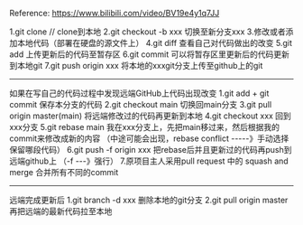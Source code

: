 Reference:
https://www.bilibili.com/video/BV19e4y1q7JJ

1.git clone // clone到本地
2.git checkout -b xxx 切换至新分支xxx
3.修改或者添加本地代码（部署在硬盘的源文件上）
4.git diff 查看自己对代码做出的改变
5.git add 上传更新后的代码至暂存区
6.git commit 可以将暂存区里更新后的代码更新到本地git
7.git push origin xxx 将本地的xxxgit分支上传至github上的git

---------------------------------------------------------
如果在写自己的代码过程中发现远端GitHub上代码出现改变
1.git add + git commit 保存本分支的代码
2.git checkout main 切换回main分支
3.git pull origin master(main) 将远端修改过的代码再更新到本地 
4.git checkout xxx 回到xxx分支
5.git rebase main 我在xxx分支上，先把main移过来，然后根据我的commit来修改成新的内容
（中途可能会出现，rebase conflict -----》手动选择保留哪段代码）
6.git push -f origin xxx 把rebase后并且更新过的代码再push到远端github上
（-f ---》强行）
7.原项目主人采用pull request 中的 squash and merge 合并所有不同的commit

-----------------------------------------------------------
远端完成更新后
1.git branch -d xxx 删除本地的git分支
2.git pull origin master 再把远端的最新代码拉至本地
